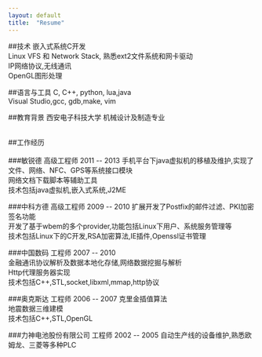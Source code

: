 ```yaml
---
layout: default
title:  "Resume"
---
```


##技术
嵌入式系统C开发  
Linux VFS 和 Network Stack, 熟悉ext2文件系统和网卡驱动  
IP网络协议,无线通讯  
OpenGL图形处理  

##语言与工具
C, C++, python, lua,java  
Visual Studio,gcc, gdb,make, vim  

##教育背景
西安电子科技大学 机械设计及制造专业  
<br />

##工作经历 <br><br /> 
###敏锐德 高级工程师 2011 -- 2013 
手机平台下java虚拟机的移植及维护,实现了文件、网络、NFC、GPS等系统接口模块  
网络文档下载脚本等辅助工具  
技术包括java虚拟机,嵌入式系统,J2ME  

###中科方德 高级工程师 2009 -- 2010
扩展开发了Postfix的邮件过滤、PKI加密签名功能  
开发了基于wbem的多个provider,功能包括Linux下用户、系统服务管理等  
技术包括Linux下的C开发,RSA加密算法,IE插件,Openssl证书管理  

###中国数码 工程师 2007 -- 2010  
金融通讯协议解析及数据本地化存储,网络数据挖掘与解析  
Http代理服务器实现  
技术包括C++,STL,socket,libxml,mmap,http协议  

###奥克斯达 工程师 2006 -- 2007
克里金插值算法  
地震数据三维建模  
技术包括C++,STL,OpenGL  

###力神电池股份有限公司 工程师  2002 -- 2005 
自动生产线的设备维护,熟悉欧姆龙、三菱等多种PLC  
